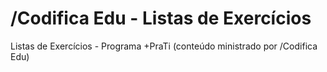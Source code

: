 # /Codifica Edu - Listas de Exercícios
Listas de Exercícios - Programa +PraTi (conteúdo ministrado por /Codifica Edu)
